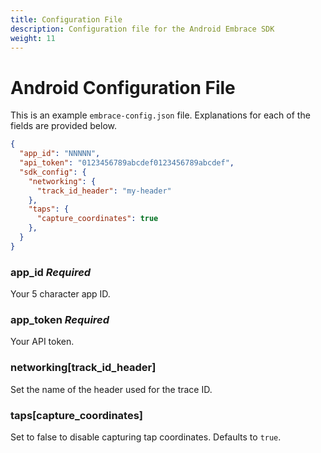 ```yaml
---
title: Configuration File
description: Configuration file for the Android Embrace SDK
weight: 11
---
```


# Android Configuration File

This is an example `embrace-config.json` file. Explanations for each of the fields are provided below.

```json
{
  "app_id": "NNNNN",
  "api_token": "0123456789abcdef0123456789abcdef",
  "sdk_config": {
    "networking": {
      "track_id_header": "my-header"
    },
    "taps": {
      "capture_coordinates": true
    },
  }  
}
```

### **app_id** *Required*

Your 5 character app ID.

### **app_token** *Required*

Your API token.

### **networking[track_id_header]**

Set the name of the header used for the trace ID.

### **taps[capture_coordinates]**

Set to false to disable capturing tap coordinates. Defaults to `true`.

